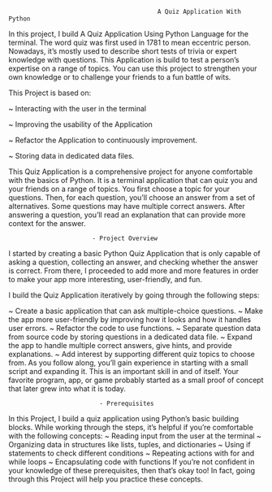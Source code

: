                                              A Quiz Application With Python
In this project, I build A Quiz Application Using Python Language for the terminal. The word quiz was first used in 1781 to mean eccentric person. Nowadays, it’s mostly used to describe short tests of trivia or expert knowledge with questions.
This Application is build to test a person’s expertise on a range of topics. You can use this project to strengthen your own knowledge or to challenge your friends to a fun battle of wits.

 This Project is based on:

~ Interacting with the user in the terminal

~ Improving the usability of the Application

~ Refactor the Application to continuously improvement.

~ Storing data in dedicated data files.

  This Quiz Application is a comprehensive project for anyone comfortable with the basics of Python. It is a terminal application that can quiz you and your friends on a range of topics.
You first choose a topic for your questions. Then, for each question, you’ll choose an answer from a set of alternatives. Some questions may have multiple correct answers. After answering a question, you’ll read an explanation that can provide more context for the answer.


                           - Project Overview

I started by creating a basic Python Quiz Application that is only capable of asking a question, collecting an answer, and checking whether the answer is correct. From there, I proceeded to add more and more features in order to make your app more interesting, user-friendly, and fun.

 I build the Quiz Application iteratively by going through the following steps:

~ Create a basic application that can ask multiple-choice questions.
~ Make the app more user-friendly by improving how it looks and how it handles user errors.
~ Refactor the code to use functions.
~ Separate question data from source code by storing questions in a dedicated data file.
~ Expand the app to handle multiple correct answers, give hints, and provide explanations.
~ Add interest by supporting different quiz topics to choose from.
As you follow along, you’ll gain experience in starting with a small script and expanding it. This is an important skill in and of itself. Your favorite program, app, or game probably started as a small proof of concept that later grew into what it is today.


                             - Prerequisites 

In this Project, I build a quiz application using Python’s basic building blocks. While working through the steps, it’s helpful if you’re comfortable with the following concepts:
~ Reading input from the user at the terminal
~ Organizing data in structures like lists, tuples, and dictionaries
~ Using if statements to check different conditions
~ Repeating actions with for and while loops
~ Encapsulating code with functions
If you’re not confident in your knowledge of these prerequisites, then that’s okay too! In fact, going through this Project will help you practice these concepts.
